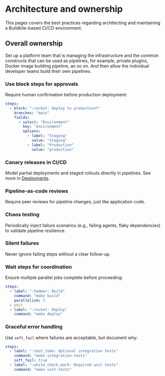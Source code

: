 # Architecture and ownership

This pages covers the best practices regarding architecting and maintaining a Buildkite-based CI/CD environment.

## Overall ownership

Set up a platform team that is managing the infrastructure and the common constructs that can be used as pipelines, for example, private plugins, Docker image building pipeline, an so on. And then allow the individual developer teams build their own pipelines.

### Use block steps for approvals

Require human confirmation before production deployment:

```yaml
steps:
  - block: ":rocket: Deploy to production?"
    branches: "main"
    fields:
      - select: "Environment"
        key: "environment"
        options:
          - label: "Staging"
            value: "staging"
          - label: "Production"
            value: "production"
```

### Canary releases in CI/CD

Model partial deployments and staged rollouts directly in pipelines. See more in [Deployments](/docs/pipelines/deployments).

### Pipeline-as-code reviews

Require peer reviews for pipeline changes, just like application code.

### Chaos testing

Periodically inject failure scenarios (e.g., failing agents, flaky dependencies) to validate pipeline resilience.

### Silent failures

Never ignore failing steps without a clear follow-up.

### Wait steps for coordination

Ensure multiple parallel jobs complete before proceeding:

```yaml
steps:
  - label: ":hammer: Build"
    command: "make build"
    parallelism: 3
  - wait
  - label: ":rocket: Deploy"
    command: "make deploy"
```

### Graceful error handling

Use `soft_fail` where failures are acceptable, but document why:

```yaml
steps:
  - label: ":test_tube: Optional integration tests"
    command: "make integration-tests"
    soft_fail: true
  - label: ":white_check_mark: Required unit tests"
    command: "make unit-tests"
```